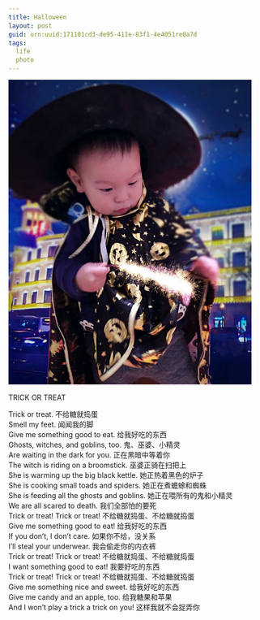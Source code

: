 ```yaml
---
title: Halloween
layout: post
guid: urn:uuid:171101cd3-de95-411e-83f1-4e4051re0a7d
tags:
  life 
  photo
---
```

<img src="/media/files/2017/hallow.jpg"  alt="Hallow" width="480"/>
	<br />
<p>
	TRICK OR TREAT
</p>
	
<p>
	Trick or treat. 不给糖就捣蛋<br />
Smell my feet. 闻闻我的脚<br />
Give me something good to eat. 给我好吃的东西<br />
Ghosts, witches, and goblins, too. 鬼、巫婆、小精灵<br />
Are waiting in the dark for you. 正在黑暗中等着你<br />
The witch is riding on a broomstick. 巫婆正骑在扫把上<br />
She is warming up the big black kettle. 她正热着黑色的炉子<br />
She is cooking small toads and spiders. 她正在煮蟾蜍和蜘蛛<br />
She is feeding all the ghosts and goblins. 她正在喂所有的鬼和小精灵<br />
We are all scared to death. 我们全部怕的要死<br />
Trick or treat! Trick or treat! 不给糖就捣蛋、不给糖就捣蛋<br />
Give me something good to eat! 给我好吃的东西<br />
If you don’t, I don’t care. 如果你不给，没关系<br />
I’ll steal your underwear. 我会偷走你的内衣裤<br />
Trick or treat! Trick or treat! 不给糖就捣蛋、不给糖就捣蛋<br />
I want something good to eat! 我要好吃的东西<br />
Trick or treat! Trick or treat! 不给糖就捣蛋、不给糖就捣蛋<br />
Give me something nice and sweet. 给我好吃的东西<br />
Give me candy and an apple, too. 给我糖果和苹果<br />
And I won’t play a trick a trick on you! 这样我就不会捉弄你
</p>

